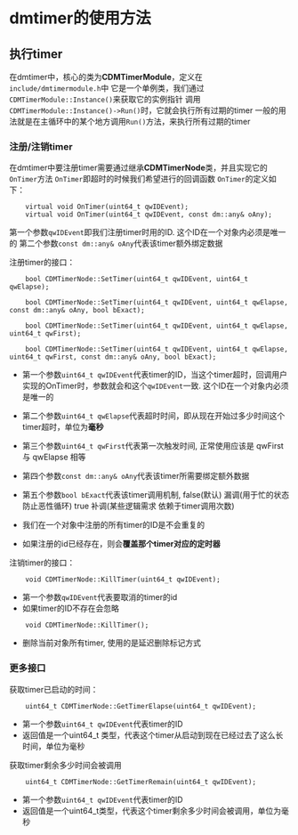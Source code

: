 
# dmtimer的使用方法

## 执行timer
在dmtimer中，核心的类为**CDMTimerModule**，定义在`include/dmtimermodule.h`中
它是一个单例类，我们通过`CDMTimerModule::Instance()`来获取它的实例指针
调用`CDMTimerModule::Instance()->Run()`时，它就会执行所有过期的timer
一般的用法就是在主循环中的某个地方调用`Run()`方法，来执行所有过期的timer

### 注册/注销timer
在dmtimer中要注册timer需要通过继承**CDMTimerNode**类，并且实现它的`OnTimer`方法
`OnTimer`即超时的时候我们希望进行的回调函数
`OnTimer`的定义如下：
```
    virtual void OnTimer(uint64_t qwIDEvent);
    virtual void OnTimer(uint64_t qwIDEvent, const dm::any& oAny);
```

第一个参数`qwIDEvent`即我们注册timer时用的ID. 这个ID在一个对象内必须是唯一的
第二个参数`const dm::any& oAny`代表该timer额外绑定数据


注册timer的接口：
```
    bool CDMTimerNode::SetTimer(uint64_t qwIDEvent, uint64_t qwElapse);

    bool CDMTimerNode::SetTimer(uint64_t qwIDEvent, uint64_t qwElapse, const dm::any& oAny, bool bExact);

    bool CDMTimerNode::SetTimer(uint64_t qwIDEvent, uint64_t qwElapse, uint64_t qwFirst);
```

```
    bool CDMTimerNode::SetTimer(uint64_t qwIDEvent, uint64_t qwElapse, uint64_t qwFirst, const dm::any& oAny, bool bExact);
```

*    第一个参数`uint64_t qwIDEvent`代表timer的ID，当这个timer超时，回调用户实现的OnTimer时，参数就会和这个`qwIDEvent`一致. 这个ID在一个对象内必须是唯一的
*    第二个参数`uint64_t qwElapse`代表超时时间，即从现在开始过多少时间这个timer超时，单位为**毫秒**
*    第三个参数`uint64_t qwFirst`代表第一次触发时间, 正常使用应该是 qwFirst 与 qwElapse 相等
*    第四个参数`const dm::any& oAny`代表该timer所需要绑定额外数据
*    第五个参数`bool bExact`代表该timer调用机制, false(默认) 漏调(用于忙的状态 防止恶性循环) true 补调(某些逻辑需求 依赖于timer调用次数)

*    我们在一个对象中注册的所有timer的ID是不会重复的
*    如果注册的id已经存在，则会**覆盖那个timer对应的定时器**

注销timer的接口：
```
    void CDMTimerNode::KillTimer(uint64_t qwIDEvent);
```

*    第一个参数`qwIDEvent`代表要取消的timer的id
*    如果timer的ID不存在会忽略
```
    void CDMTimerNode::KillTimer();
```

*    删除当前对象所有timer, 使用的是延迟删除标记方式

### 更多接口
获取timer已启动的时间：
```
    uint64_t CDMTimerNode::GetTimerElapse(uint64_t qwIDEvent);
```

*    第一个参数`uint64_t qwIDEvent`代表timer的ID
*    返回值是一个uint64_t 类型，代表这个timer从启动到现在已经过去了这么长时间，单位为毫秒

获取timer剩余多少时间会被调用
``` 
    uint64_t CDMTimerNode::GetTimerRemain(uint64_t qwIDEvent);
```

*    第一个参数`uint64_t qwIDEvent`代表timer的ID
*    返回值是一个uint64_t类型，代表这个timer剩余多少时间会被调用，单位为毫秒



